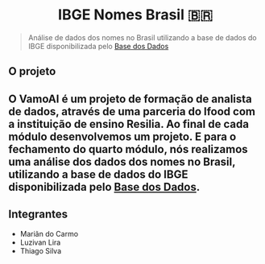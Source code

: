 <h1 align="center">IBGE Nomes Brasil 🇧🇷</h1> 

> Análise de dados dos nomes no Brasil utilizando a base de dados do IBGE disponibilizada pelo [Base dos Dados](https://basedosdados.org/dataset/br-ibge-nomes-brasil)

## **O projeto**

O VamoAI é um projeto de formação de analista de dados, através de uma parceria do Ifood com a instituição de ensino Resilia. Ao final de cada módulo desenvolvemos um projeto. E para o fechamento do quarto módulo, nós realizamos uma análise dos dados dos nomes no Brasil, utilizando a base de dados do IBGE disponibilizada pelo [Base dos Dados](https://basedosdados.org/dataset/br-ibge-nomes-brasil).
---
## **Integrantes**
- Mariãn do Carmo 
- Luzivan Lira
- Thiago Silva
